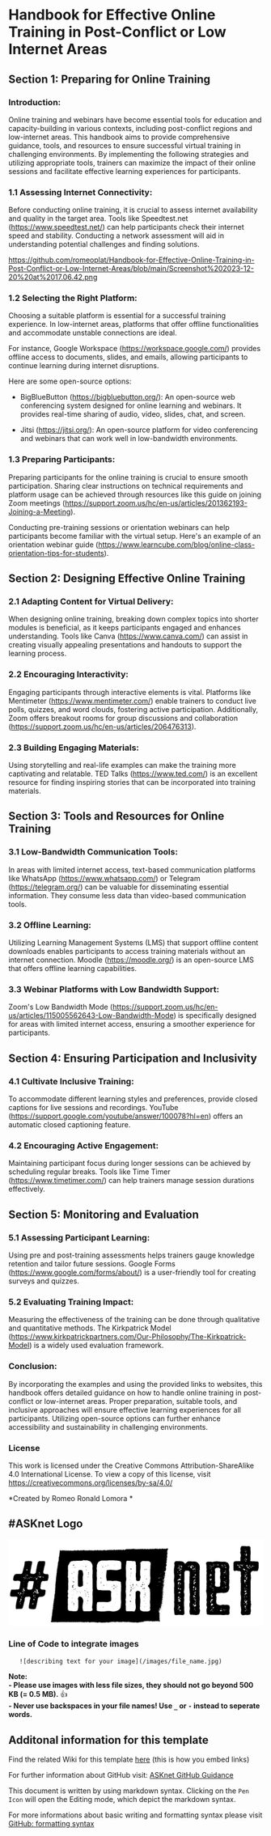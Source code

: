 # Handbook for Effective Online Training in Post-Conflict or Low Internet Areas

 ## Section 1: Preparing for Online Training

### Introduction:

Online training and webinars have become essential tools for education and capacity-building in various contexts, including post-conflict regions and low-internet areas. This handbook aims to provide comprehensive guidance, tools, and resources to ensure successful virtual training in challenging environments. By implementing the following strategies and utilizing appropriate tools, trainers can maximize the impact of their online sessions and facilitate effective learning experiences for participants.

### 1.1 Assessing Internet Connectivity:

Before conducting online training, it is crucial to assess internet availability and quality in the target area. Tools like Speedtest.net (https://www.speedtest.net/) can help participants check their internet speed and stability. Conducting a network assessment will aid in understanding potential challenges and finding solutions.

https://github.com/romeoplat/Handbook-for-Effective-Online-Training-in-Post-Conflict-or-Low-Internet-Areas/blob/main/Screenshot%202023-12-20%20at%2017.06.42.png

### 1.2 Selecting the Right Platform:

Choosing a suitable platform is essential for a successful training experience. In low-internet areas, platforms that offer offline functionalities and accommodate unstable connections are ideal. 

For instance, Google Workspace (https://workspace.google.com/) provides offline access to documents, slides, and emails, allowing participants to continue learning during internet disruptions.

Here are some open-source options:

- BigBlueButton (https://bigbluebutton.org/): An open-source web conferencing system designed for online learning and webinars. It provides real-time sharing of audio, video, slides, chat, and screen.

- Jitsi (https://jitsi.org/): An open-source platform for video conferencing and webinars that can work well in low-bandwidth environments.



### 1.3 Preparing Participants:

Preparing participants for the online training is crucial to ensure smooth participation. Sharing clear instructions on technical requirements and platform usage can be achieved through resources like this guide on joining Zoom meetings (https://support.zoom.us/hc/en-us/articles/201362193-Joining-a-Meeting).

Conducting pre-training sessions or orientation webinars can help participants become familiar with the virtual setup. Here's an example of an orientation webinar guide (https://www.learncube.com/blog/online-class-orientation-tips-for-students).

## Section 2: Designing Effective Online Training

### 2.1 Adapting Content for Virtual Delivery:

When designing online training, breaking down complex topics into shorter modules is beneficial, as it keeps participants engaged and enhances understanding. Tools like Canva (https://www.canva.com/) can assist in creating visually appealing presentations and handouts to support the learning process.

### 2.2 Encouraging Interactivity:

Engaging participants through interactive elements is vital. Platforms like Mentimeter (https://www.mentimeter.com/) enable trainers to conduct live polls, quizzes, and word clouds, fostering active participation. Additionally, Zoom offers breakout rooms for group discussions and collaboration (https://support.zoom.us/hc/en-us/articles/206476313).

### 2.3 Building Engaging Materials:

Using storytelling and real-life examples can make the training more captivating and relatable. TED Talks (https://www.ted.com/) is an excellent resource for finding inspiring stories that can be incorporated into training materials.

## Section 3: Tools and Resources for Online Training

### 3.1 Low-Bandwidth Communication Tools:

In areas with limited internet access, text-based communication platforms like WhatsApp (https://www.whatsapp.com/) or Telegram (https://telegram.org/) can be valuable for disseminating essential information. They consume less data than video-based communication tools.

### 3.2 Offline Learning:

Utilizing Learning Management Systems (LMS) that support offline content downloads enables participants to access training materials without an internet connection. Moodle (https://moodle.org/) is an open-source LMS that offers offline learning capabilities.

### 3.3 Webinar Platforms with Low Bandwidth Support:

Zoom's Low Bandwidth Mode (https://support.zoom.us/hc/en-us/articles/115005562643-Low-Bandwidth-Mode) is specifically designed for areas with limited internet access, ensuring a smoother experience for participants.

## Section 4: Ensuring Participation and Inclusivity

### 4.1 Cultivate Inclusive Training:

To accommodate different learning styles and preferences, provide closed captions for live sessions and recordings. 
YouTube (https://support.google.com/youtube/answer/100078?hl=en) offers an automatic closed captioning feature.

### 4.2 Encouraging Active Engagement:

Maintaining participant focus during longer sessions can be achieved by scheduling regular breaks. Tools like Time Timer (https://www.timetimer.com/) can help trainers manage session durations effectively.

## Section 5: Monitoring and Evaluation

### 5.1 Assessing Participant Learning:

Using pre and post-training assessments helps trainers gauge knowledge retention and tailor future sessions. Google Forms (https://www.google.com/forms/about/) is a user-friendly tool for creating surveys and quizzes.

### 5.2 Evaluating Training Impact:

Measuring the effectiveness of the training can be done through qualitative and quantitative methods. The Kirkpatrick Model (https://www.kirkpatrickpartners.com/Our-Philosophy/The-Kirkpatrick-Model) is a widely used evaluation framework.




### Conclusion:
By incorporating the examples and using the provided links to websites, this handbook offers detailed guidance on how to handle online training in post-conflict or low-internet areas. Proper preparation, suitable tools, and inclusive approaches will ensure effective learning experiences for all participants. Utilizing open-source options can further enhance accessibility and sustainability in challenging environments.

### License
This work is licensed under the Creative Commons Attribution-ShareAlike 4.0 International License. To view a copy of this license, visit https://creativecommons.org/licenses/by-sa/4.0/

*Created by Romeo Ronald Lomora *

 


## #ASKnet Logo 

![ASKnet Logo](/images/asknet-logo.png)

### Line of Code to integrate images  
  ```
     ![describing text for your image](/images/file_name.jpg)
  ```  
**Note:**  
**- Please use images with less file sizes, they should not go beyond 500 KB (= 0.5 MB).** :+1:  
**- Never use backspaces in your file names! Use `_` or `-` instead to seperate words.**


## Additonal information for this template
Find the related Wiki for this template [here](https://github.com/ASKnetCommunity/OER_documents_template/wiki) (this is how you embed links)  

For further information about GitHub visit: [ASKnet GitHub Guidance](https://asknet-open-training.github.io/Github-Guidance/) 

This document is written by using markdown syntax. Clicking on the `Pen Icon` will open the Editing mode, which depict the markdown syntax.

For more informations about basic writing and formatting syntax please visit [GitHub: formatting syntax](https://docs.github.com/en/get-started/writing-on-github/getting-started-with-writing-and-formatting-on-github/basic-writing-and-formatting-syntax)

